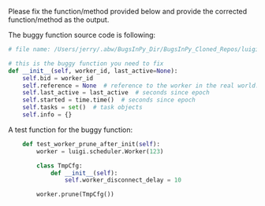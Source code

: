 Please fix the function/method provided below and provide the corrected function/method as the output.


The buggy function source code is following:

```python
# file name: /Users/jerry/.abw/BugsInPy_Dir/BugsInPy_Cloned_Repos/luigi/luigi/scheduler.py

# this is the buggy function you need to fix
def __init__(self, worker_id, last_active=None):
    self.bid = worker_id
    self.reference = None  # reference to the worker in the real world. (Currently a dict containing just the host)
    self.last_active = last_active  # seconds since epoch
    self.started = time.time()  # seconds since epoch
    self.tasks = set()  # task objects
    self.info = {}

```

A test function for the buggy function:
```python
    def test_worker_prune_after_init(self):
        worker = luigi.scheduler.Worker(123)

        class TmpCfg:
            def __init__(self):
                self.worker_disconnect_delay = 10

        worker.prune(TmpCfg())
```






